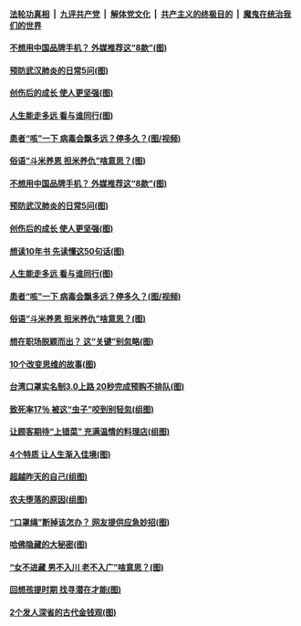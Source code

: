 ####  [法轮功真相](../../../../basic/blob/master/README.md?t=04250231) &nbsp;|&nbsp; [九评共产党](../../../../9ping.md/blob/master/README.md?t=04250231) &nbsp;|&nbsp; [解体党文化](../../../../jtdwh.md/blob/master/README.md?t=04250231)  &nbsp;|&nbsp; [共产主义的终极目的](../../../../gczydzjmd.md/blob/master/README.md?t=04250231) &nbsp;|&nbsp; [魔鬼在统治我们的世界](../../../../mgztzwmdsj.md/blob/master/README.md?t=04250231) 

#### [不想用中国品牌手机？ 外媒推荐这“8款”(图)](../pages/p8/930914.md?t=04250231) 

#### [预防武汉肺炎的日常5问(图)](../pages/p8/930906.md?t=04250231) 

#### [创伤后的成长 使人更坚强(图)](../pages/p8/930873.md?t=04250231) 

#### [人生能走多远 看与谁同行(图)](../pages/p8/930588.md?t=04250231) 

#### [患者“咳”一下 病毒会飘多远？停多久？(图/视频)](../pages/p8/930782.md?t=04250231) 

#### [俗语“斗米养恩 担米养仇”啥意思？(图)](../pages/p8/930770.md?t=04250231) 

#### [不想用中国品牌手机？ 外媒推荐这“8款”(图)](../pages/p8/930914.md?t=04250231) 

#### [预防武汉肺炎的日常5问(图)](../pages/p8/930906.md?t=04250231) 

#### [创伤后的成长 使人更坚强(图)](../pages/p8/930873.md?t=04250231) 

#### [想读10年书 先读懂这50句话(图)](../pages/p8/930778.md?t=04250231) 

#### [人生能走多远 看与谁同行(图)](../pages/p8/930588.md?t=04250231) 

#### [患者“咳”一下 病毒会飘多远？停多久？(图/视频)](../pages/p8/930782.md?t=04250231) 

#### [俗语“斗米养恩 担米养仇”啥意思？(图)](../pages/p8/930770.md?t=04250231) 

#### [想在职场脱颖而出？ 这“关键”别忽略(图)](../pages/p8/930723.md?t=04250231) 

#### [10个改变思维的故事(图)](../pages/p8/930082.md?t=04250231) 

#### [台湾口罩实名制3.0上路 20秒完成预购不排队(图)](../pages/p8/930687.md?t=04250231) 

#### [致死率17％ 被这“虫子”咬到别轻忽(组图)](../pages/p8/930680.md?t=04250231) 

#### [让顾客期待“上错菜” 充满温情的料理店(组图)](../pages/p8/930072.md?t=04250231) 

#### [4个特质 让人生渐入佳境(图)](../pages/p8/930660.md?t=04250231) 

#### [超越昨天的自己(组图)](../pages/p8/930648.md?t=04250231) 

#### [农夫堕落的原因(组图)](../pages/p8/930570.md?t=04250231) 

#### [“口罩绳”断掉该怎办？ 网友提供应急妙招(图)](../pages/p8/930580.md?t=04250231) 

#### [哈佛隐藏的大秘密(图)](../pages/p8/930069.md?t=04250231) 

#### [“女不进藏 男不入川 老不入广”啥意思？(图)](../pages/p8/930520.md?t=04250231) 

#### [回想孩提时期 找寻潜在才能(图)](../pages/p8/930465.md?t=04250231) 

#### [2个发人深省的古代金钱观(图)](../pages/p8/930265.md?t=04250231) 

